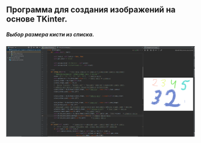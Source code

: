 <h2>Программа для создания изображений на основе TKinter.</h2>
<h5>Выбор размера кисти из списка.</h5>
<img src="https://github.com/Lexa622/A-program-for-creating-images-based-on-TKinter/blob/master/Выбор%20размера%20кисти.png">
